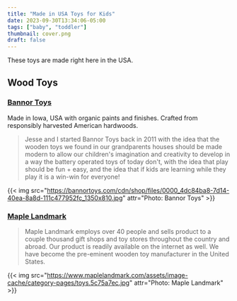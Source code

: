 ```yaml
---
title: "Made in USA Toys for Kids"
date: 2023-09-30T13:34:06-05:00
tags: ["baby", "toddler"]
thumbnail: cover.png
draft: false
---
```


These toys are made right here in the USA.

## Wood Toys

### [Bannor Toys](https://bannortoys.com/)

Made in Iowa, USA with organic paints and finishes. Crafted from responsibly harvested American hardwoods.

> Jesse and I started Bannor Toys back in 2011 with the idea that the wooden toys we found in our grandparents houses should be made modern to allow our children's imagination and creativity to develop in a way the battery operated toys of today don't, with the idea that play should be fun + easy, and the idea that if kids are learning while they play it is a win-win for everyone!

{{< img src="https://bannortoys.com/cdn/shop/files/0000_4dc84ba8-7d14-40ea-8a8d-111c477952fc_1350x810.jpg" attr="Photo: Bannor Toys" >}}

### [Maple Landmark](https://www.maplelandmark.com/)

> Maple Landmark employs over 40 people and sells product to a couple thousand gift shops and toy stores throughout the country and abroad. Our product is readily available on the internet as well. We have become the pre-eminent wooden toy manufacturer in the United States.

{{< img src="https://www.maplelandmark.com/assets/image-cache/category-pages/toys.5c75a7ec.jpg" attr="Photo: Maple Landmark" >}}
